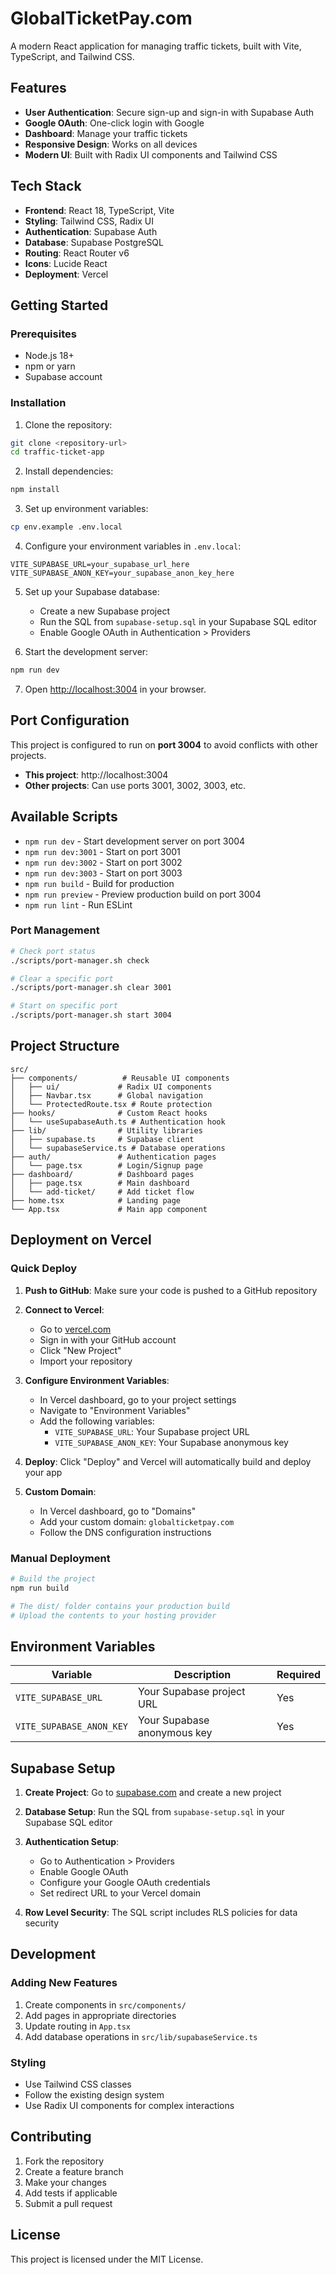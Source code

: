 # GlobalTicketPay.com

A modern React application for managing traffic tickets, built with Vite, TypeScript, and Tailwind CSS.

## Features

- **User Authentication**: Secure sign-up and sign-in with Supabase Auth
- **Google OAuth**: One-click login with Google
- **Dashboard**: Manage your traffic tickets
- **Responsive Design**: Works on all devices
- **Modern UI**: Built with Radix UI components and Tailwind CSS

## Tech Stack

- **Frontend**: React 18, TypeScript, Vite
- **Styling**: Tailwind CSS, Radix UI
- **Authentication**: Supabase Auth
- **Database**: Supabase PostgreSQL
- **Routing**: React Router v6
- **Icons**: Lucide React
- **Deployment**: Vercel

## Getting Started

### Prerequisites

- Node.js 18+
- npm or yarn
- Supabase account

### Installation

1. Clone the repository:

```bash
git clone <repository-url>
cd traffic-ticket-app
```

2. Install dependencies:

```bash
npm install
```

3. Set up environment variables:

```bash
cp env.example .env.local
```

4. Configure your environment variables in `.env.local`:

```env
VITE_SUPABASE_URL=your_supabase_url_here
VITE_SUPABASE_ANON_KEY=your_supabase_anon_key_here
```

5. Set up your Supabase database:

   - Create a new Supabase project
   - Run the SQL from `supabase-setup.sql` in your Supabase SQL editor
   - Enable Google OAuth in Authentication > Providers

6. Start the development server:

```bash
npm run dev
```

7. Open [http://localhost:3004](http://localhost:3004) in your browser.

## Port Configuration

This project is configured to run on **port 3004** to avoid conflicts with other projects.

- **This project**: http://localhost:3004
- **Other projects**: Can use ports 3001, 3002, 3003, etc.

## Available Scripts

- `npm run dev` - Start development server on port 3004
- `npm run dev:3001` - Start on port 3001
- `npm run dev:3002` - Start on port 3002
- `npm run dev:3003` - Start on port 3003
- `npm run build` - Build for production
- `npm run preview` - Preview production build on port 3004
- `npm run lint` - Run ESLint

### Port Management

```bash
# Check port status
./scripts/port-manager.sh check

# Clear a specific port
./scripts/port-manager.sh clear 3001

# Start on specific port
./scripts/port-manager.sh start 3004
```

## Project Structure

```
src/
├── components/          # Reusable UI components
│   ├── ui/             # Radix UI components
│   ├── Navbar.tsx      # Global navigation
│   └── ProtectedRoute.tsx # Route protection
├── hooks/              # Custom React hooks
│   └── useSupabaseAuth.ts # Authentication hook
├── lib/                # Utility libraries
│   ├── supabase.ts     # Supabase client
│   └── supabaseService.ts # Database operations
├── auth/               # Authentication pages
│   └── page.tsx        # Login/Signup page
├── dashboard/          # Dashboard pages
│   ├── page.tsx        # Main dashboard
│   └── add-ticket/     # Add ticket flow
├── home.tsx            # Landing page
└── App.tsx             # Main app component
```

## Deployment on Vercel

### Quick Deploy

1. **Push to GitHub**: Make sure your code is pushed to a GitHub repository

2. **Connect to Vercel**:

   - Go to [vercel.com](https://vercel.com)
   - Sign in with your GitHub account
   - Click "New Project"
   - Import your repository

3. **Configure Environment Variables**:

   - In Vercel dashboard, go to your project settings
   - Navigate to "Environment Variables"
   - Add the following variables:
     - `VITE_SUPABASE_URL`: Your Supabase project URL
     - `VITE_SUPABASE_ANON_KEY`: Your Supabase anonymous key

4. **Deploy**: Click "Deploy" and Vercel will automatically build and deploy your app

5. **Custom Domain**:
   - In Vercel dashboard, go to "Domains"
   - Add your custom domain: `globalticketpay.com`
   - Follow the DNS configuration instructions

### Manual Deployment

```bash
# Build the project
npm run build

# The dist/ folder contains your production build
# Upload the contents to your hosting provider
```

## Environment Variables

| Variable                 | Description                 | Required |
| ------------------------ | --------------------------- | -------- |
| `VITE_SUPABASE_URL`      | Your Supabase project URL   | Yes      |
| `VITE_SUPABASE_ANON_KEY` | Your Supabase anonymous key | Yes      |

## Supabase Setup

1. **Create Project**: Go to [supabase.com](https://supabase.com) and create a new project

2. **Database Setup**: Run the SQL from `supabase-setup.sql` in your Supabase SQL editor

3. **Authentication Setup**:

   - Go to Authentication > Providers
   - Enable Google OAuth
   - Configure your Google OAuth credentials
   - Set redirect URL to your Vercel domain

4. **Row Level Security**: The SQL script includes RLS policies for data security

## Development

### Adding New Features

1. Create components in `src/components/`
2. Add pages in appropriate directories
3. Update routing in `App.tsx`
4. Add database operations in `src/lib/supabaseService.ts`

### Styling

- Use Tailwind CSS classes
- Follow the existing design system
- Use Radix UI components for complex interactions

## Contributing

1. Fork the repository
2. Create a feature branch
3. Make your changes
4. Add tests if applicable
5. Submit a pull request

## License

This project is licensed under the MIT License.
